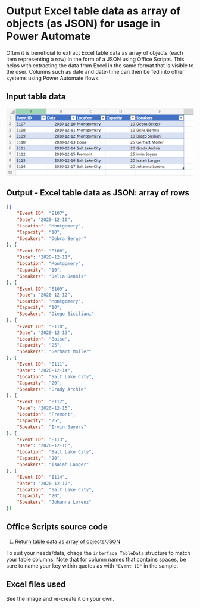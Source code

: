 # Output Excel table data as array of objects (as JSON) for usage in Power Automate 

Often it is beneficial to extract Excel table data as array of objects (each item representing a row) in the form of a JSON using Office Scripts. This helps with extracting the data from Excel in the same format that is visible to the user. Columns such as date and date-time can then be fed into other systems using Power Automate flows. 


## Input table data
![Input table](Table-Input.png) 

## Output - Excel table data as JSON: array of rows 

```json
[{
	"Event ID": "E107",
	"Date": "2020-12-10",
	"Location": "Montgomery",
	"Capacity": "10",
	"Speakers": "Debra Berger"
}, {
	"Event ID": "E108",
	"Date": "2020-12-11",
	"Location": "Montgomery",
	"Capacity": "10",
	"Speakers": "Delia Dennis"
}, {
	"Event ID": "E109",
	"Date": "2020-12-12",
	"Location": "Montgomery",
	"Capacity": "10",
	"Speakers": "Diego Siciliani"
}, {
	"Event ID": "E110",
	"Date": "2020-12-13",
	"Location": "Boise",
	"Capacity": "25",
	"Speakers": "Gerhart Moller"
}, {
	"Event ID": "E111",
	"Date": "2020-12-14",
	"Location": "Salt Lake City",
	"Capacity": "20",
	"Speakers": "Grady Archie"
}, {
	"Event ID": "E112",
	"Date": "2020-12-15",
	"Location": "Fremont",
	"Capacity": "25",
	"Speakers": "Irvin Sayers"
}, {
	"Event ID": "E113",
	"Date": "2020-12-16",
	"Location": "Salt Lake City",
	"Capacity": "20",
	"Speakers": "Isaiah Langer"
}, {
	"Event ID": "E114",
	"Date": "2020-12-17",
	"Location": "Salt Lake City",
	"Capacity": "20",
	"Speakers": "Johanna Lorenz"
}]
```


## Office Scripts source code

1. [Return table data as array of objects/JSON](TableAsArrayOfObjects.ts)

To suit your needs/data, chage the `interface TableData` structure to match your table columns. Note that for column names that contains spaces, be sure to name your key within quotes as with `"Event ID"` in the sample. 

## Excel files used

See the image and re-create it on your own. 
